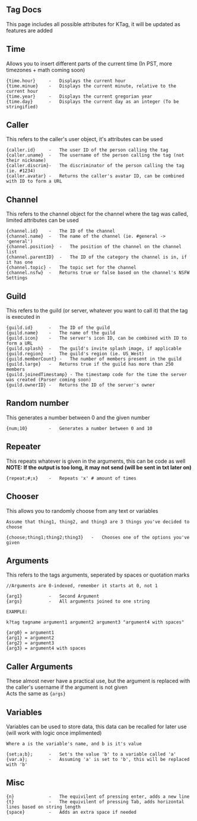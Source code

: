 ## Tag Docs
This page includes all possible attributes for KTag, it will be updated as features are added

## Time
Allows you to insert different parts of the current time (In PST, more timezones + math coming soon)
```
{time.hour}     -   Displays the current hour
{time.minue}    -   Displays the current minute, relative to the current hour
{time.year}     -   Displays the current gregorian year
{time.day}      -   Displays the current day as an integer (To be stringified)
```
## Caller
This refers to the caller's user object, it's attributes can be used
```
{caller.id}     -   The user ID of the person calling the tag
{caller.uname}  -   The username of the person calling the tag (not their nickname)
{caller.discrim}-   The discriminator of the person calling the tag (ie. #1234)
{caller.avatar} -   Returns the caller's avatar ID, can be combined with ID to form a URL
```
## Channel
This refers to the channel object for the channel where the tag was called, limited attributes can be used
```
{channel.id}    -   The ID of the channel
{channel.name}  -   The name of the channel (ie. #general -> 'general')
{channel.position}  -   The position of the channel on the channel list
{channel.parentID}  -   The ID of the category the channel is in, if it has one
{channel.topic} -   The topic set for the channel
{channel.nsfw}  -   Returns true or false based on the channel's NSFW Settings
```
## Guild
This refers to the guild (or server, whatever you want to call it) that the tag is executed in
```
{guild.id}      -   The ID of the guild
{guild.name}    -   The name of the guild
{guild.icon}    -   The server's icon ID, can be combined with ID to form a URL
{guild.splash}  -   The guild's invite splash image, if applicable
{guild.region}  -   The guild's region (ie. US_West)
{guild.memberCount} -   The number of members present in the guild
{guild.large}   -   Returns true if the guild has more than 250 members
{guild.joinedTimestamp} - The timestamp code for the time the server was created (Parser coming soon)
{guild.ownerID} -   Returns the ID of the server's owner
```
## Random number
This generates a number between 0 and the given number
```
{num;10}        -   Generates a number between 0 and 10
```
## Repeater
This repeats whatever is given in the arguments, this can be code as well
</br>**NOTE: If the output is too long, it may not send (will be sent in txt later on)**
```
{repeat;#;x}    -   Repeats 'x' # amount of times
```
## Chooser
This allows you to randomly choose from any text or variables
```
Assume that thing1, thing2, and thing3 are 3 things you've decided to choose

{choose;thing1;thing2;thing3}	-   Chooses one of the options you've given
```
## Arguments
This refers to the tags arguments, seperated by spaces or quotation marks
```
//Arguments are 0-indexed, remember it starts at 0, not 1

{arg1}          -   Second Argument
{args}          -   All arguments joined to one string

EXAMPLE:

k?tag tagname argument1 argument2 argument3 "argument4 with spaces"

{arg0} = argument1
{arg1} = argument2
{arg2} = argument3
{arg3} = argument4 with spaces
```
## Caller Arguments
These almost never have a practical use, but the argument is replaced with the caller's username if the argument is not given
</br>Acts the same as `{args}`

## Variables
Variables can be used to store data, this data can be recalled for later use (will work with logic once implimented)
```
Where a is the variable's name, and b is it's value

{set;a;b};      -   Set's the value 'b' to a variable called 'a'
{var.a};        -   Assuming 'a' is set to 'b', this will be replaced with 'b'
```
## Misc
```
{n}             -   The equivilent of pressing enter, adds a new line
{t}             -   The equivilent of pressing Tab, adds horizontal lines based on string length
{space}         -   Adds an extra space if needed
```
